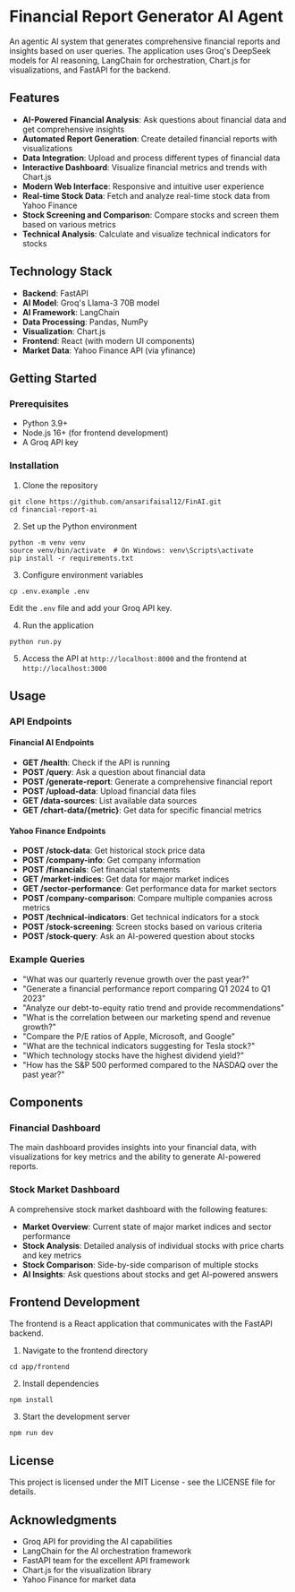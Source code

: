 # Financial Report Generator AI Agent

An agentic AI system that generates comprehensive financial reports and insights based on user queries. The application uses Groq's DeepSeek models for AI reasoning, LangChain for orchestration, Chart.js for visualizations, and FastAPI for the backend.

## Features

- **AI-Powered Financial Analysis**: Ask questions about financial data and get comprehensive insights
- **Automated Report Generation**: Create detailed financial reports with visualizations
- **Data Integration**: Upload and process different types of financial data
- **Interactive Dashboard**: Visualize financial metrics and trends with Chart.js
- **Modern Web Interface**: Responsive and intuitive user experience
- **Real-time Stock Data**: Fetch and analyze real-time stock data from Yahoo Finance
- **Stock Screening and Comparison**: Compare stocks and screen them based on various metrics
- **Technical Analysis**: Calculate and visualize technical indicators for stocks

## Technology Stack

- **Backend**: FastAPI
- **AI Model**: Groq's Llama-3 70B model
- **AI Framework**: LangChain
- **Data Processing**: Pandas, NumPy
- **Visualization**: Chart.js
- **Frontend**: React (with modern UI components)
- **Market Data**: Yahoo Finance API (via yfinance)

## Getting Started

### Prerequisites

- Python 3.9+
- Node.js 16+ (for frontend development)
- A Groq API key

### Installation

1. Clone the repository
```
git clone https://github.com/ansarifaisal12/FinAI.git
cd financial-report-ai
```

2. Set up the Python environment
```
python -m venv venv
source venv/bin/activate  # On Windows: venv\Scripts\activate
pip install -r requirements.txt
```

3. Configure environment variables
```
cp .env.example .env
```
Edit the `.env` file and add your Groq API key.

4. Run the application
```
python run.py
```

5. Access the API at `http://localhost:8000` and the frontend at `http://localhost:3000`

## Usage

### API Endpoints

#### Financial AI Endpoints
- **GET /health**: Check if the API is running
- **POST /query**: Ask a question about financial data
- **POST /generate-report**: Generate a comprehensive financial report
- **POST /upload-data**: Upload financial data files
- **GET /data-sources**: List available data sources
- **GET /chart-data/{metric}**: Get data for specific financial metrics

#### Yahoo Finance Endpoints
- **POST /stock-data**: Get historical stock price data
- **POST /company-info**: Get company information
- **POST /financials**: Get financial statements
- **GET /market-indices**: Get data for major market indices
- **GET /sector-performance**: Get performance data for market sectors
- **POST /company-comparison**: Compare multiple companies across metrics
- **POST /technical-indicators**: Get technical indicators for a stock
- **POST /stock-screening**: Screen stocks based on various criteria
- **POST /stock-query**: Ask an AI-powered question about stocks

### Example Queries

- "What was our quarterly revenue growth over the past year?"
- "Generate a financial performance report comparing Q1 2024 to Q1 2023"
- "Analyze our debt-to-equity ratio trend and provide recommendations"
- "What is the correlation between our marketing spend and revenue growth?"
- "Compare the P/E ratios of Apple, Microsoft, and Google"
- "What are the technical indicators suggesting for Tesla stock?"
- "Which technology stocks have the highest dividend yield?"
- "How has the S&P 500 performed compared to the NASDAQ over the past year?"

## Components

### Financial Dashboard
The main dashboard provides insights into your financial data, with visualizations for key metrics and the ability to generate AI-powered reports.

### Stock Market Dashboard
A comprehensive stock market dashboard with the following features:
- **Market Overview**: Current state of major market indices and sector performance
- **Stock Analysis**: Detailed analysis of individual stocks with price charts and key metrics
- **Stock Comparison**: Side-by-side comparison of multiple stocks
- **AI Insights**: Ask questions about stocks and get AI-powered answers

## Frontend Development

The frontend is a React application that communicates with the FastAPI backend.

1. Navigate to the frontend directory
```
cd app/frontend
```

2. Install dependencies
```
npm install
```

3. Start the development server
```
npm run dev
```

## License

This project is licensed under the MIT License - see the LICENSE file for details.

## Acknowledgments

- Groq API for providing the AI capabilities
- LangChain for the AI orchestration framework
- FastAPI team for the excellent API framework
- Chart.js for the visualization library
- Yahoo Finance for market data 
